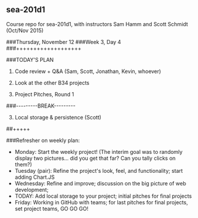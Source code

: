 ## sea-201d1
Course repo for sea-201d1, with instructors Sam Hamm and Scott Schmidt (Oct/Nov 2015)

###Thursday, November 12
###Week 3, Day 4
###+++++++++++++++++++

###TODAY'S PLAN

1. Code review + Q&A (Sam, Scott, Jonathan, Kevin, whoever)

2. Look at the other B34 projects

3. Project Pitches, Round 1

###---------BREAK---------

3. Local storage & persistence (Scott)

##+++++

###Refresher on weekly plan:

  * Monday: Start the weekly project! (The interim goal was to randomly display two pictures... did you get that far? Can you tally clicks on them?)
  * Tuesday (pair): Refine the project's look, feel, and functionality; start adding Chart.JS
  * Wednesday: Refine and improve; discussion on the big picture of web development;
  * TODAY: Add local storage to your project; initial pitches for final projects
  * Friday:  Working in GitHub with teams; for last pitches for final projects, set project teams, GO GO GO!
